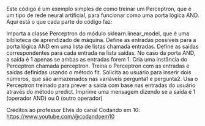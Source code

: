 Este código é um exemplo simples de como treinar um Perceptron, que é um tipo de rede neural artificial, para funcionar como uma porta lógica AND. Aqui está o que cada parte do código faz:

Importa a classe Perceptron do módulo sklearn.linear_model, que é uma biblioteca de aprendizado de máquina.
Define as entradas possíveis para a porta lógica AND em uma lista de listas chamada entradas.
Define as saídas correspondentes para cada entrada na lista saidas. No caso da porta AND, a saída é 1 apenas se ambas as entradas forem 1.
Cria uma instância do Perceptron chamada perceptron.
Treina o Perceptron com as entradas e saídas definidas usando o método fit.
Solicita ao usuário para inserir dois números, que são armazenados nas variáveis pergunta1 e pergunta2.
Usa o Perceptron treinado para prever a saída com base nas entradas do usuário através do método predict.
Imprime uma mensagem dizendo se a saída é 1 (operador AND) ou 0 (outro operador)


Créditos ao professor Elvis do canal Codando em 10: 
https://www.youtube.com/@codandoem10
